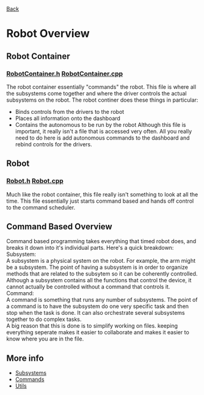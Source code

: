 [Back](/README.md)

# Robot Overview

## Robot Container
### [RobotContainer.h](/src/main/include/RobotContainer.h) [RobotContainer.cpp](/src/main/cpp/RobotContainer.cpp)

The robot container essentially "commands" the robot. This file is where all the subsystems come together and where the driver controls the actual subsystems on the robot. The robot continer does these things in particular:
* Binds controls from the drivers to the robot
* Places all information onto the dashboard
* Contains the autonomous to be run by the robot
Although this file is important, it really isn't a file that is accessed very often. All you really need to do here is add autonomous commands to the dashboard and rebind controls for the drivers. 

## Robot
### [Robot.h](/src/main/include/Robot.h) [Robot.cpp](/src/main/cpp/Robot.cpp)

Much like the robot container, this file really isn't something to look at all the time. This file essentially just starts command based and hands off control to the command scheduler. 

## Command Based Overview

Command based programming takes everything that timed robot does, and breaks it down into it's individual parts. Here's a quick breakdown:  
    Subsystem:  
    A subsystem is a physical system on the robot. For example, the arm might be a subsystem. The point of having a subsystem is in order to organize methods that are related to the subsytem so it can be coherently controlled. Although a subsystem contains all the functions that control the device, it cannot actually be controlled without a command that controls it.  
    Command:  
    A command is something that runs any number of subsystems. The point of a command is to have the subsystem do one very specific task and then stop when the task is done. It can also orchestrate several subsystems together to do complex tasks.  
A big reason that this is done is to simplify working on files. keeping everything seperate makes it easier to collaborate and makes it easier to know where you are in the file. 

## More info
- [Subsystems](/docs/subsystems/Subsystems.md)
- [Commands](/docs/commands/Commands.md)
- [Utils](/docs/utils/Util.md)
